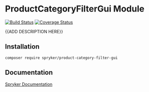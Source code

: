 # ProductCategoryFilterGui Module
[![Build Status](https://travis-ci.org/spryker/ProductCategoryFilterGui.svg)](https://travis-ci.org/spryker/ProductCategoryFilterGui)
[![Coverage Status](https://coveralls.io/repos/github/spryker/ProductCategoryFilterGui/badge.svg)](https://coveralls.io/github/spryker/ProductCategoryFilterGui)

{{ADD DESCRIPTION HERE}}

## Installation

```
composer require spryker/product-category-filter-gui
```

## Documentation

[Spryker Documentation](https://academy.spryker.com/developing_with_spryker/module_guide/modules.html)
